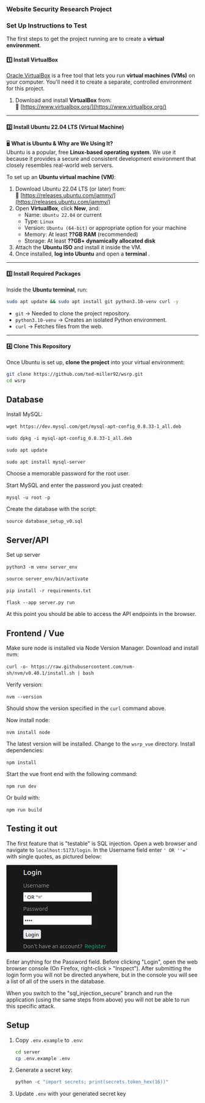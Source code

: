 ### **Website Security Research Project**  

### **Set Up Instructions to Test**
The first steps to get the project running are to create a **virtual environment**.

#### **1️⃣ Install VirtualBox**
[Oracle VirtualBox](https://www.virtualbox.org/) is a free tool that lets you run **virtual machines (VMs)** on your computer. You'll need it to create a separate, controlled environment for this project.

1. Download and install **VirtualBox** from:  
   🔗 [https://www.virtualbox.org/](https://www.virtualbox.org/)

---

#### **2️⃣ Install Ubuntu 22.04 LTS (Virtual Machine)**
🖥 **What is Ubuntu & Why are We Using It?**  
Ubuntu is a popular, free **Linux-based operating system**. We use it because it provides a secure and consistent development environment that closely resembles real-world web servers.

To set up an **Ubuntu virtual machine (VM)**:
1. Download Ubuntu 22.04 LTS (or later) from:  
   🔗 [https://releases.ubuntu.com/jammy/](https://releases.ubuntu.com/jammy/)
2. Open **VirtualBox**, click **New**, and:
   - Name: `Ubuntu 22.04` or current 
   - Type: `Linux`
   - Version: `Ubuntu (64-bit)` or appropriate option for your machine
   - Memory: At least **??GB RAM** (recommended)
   - Storage: At least **??GB+ dynamically allocated disk**
3. Attach the **Ubuntu ISO** and install it inside the VM.
4. Once installed, **log into Ubuntu** and open a **terminal** .

---

#### **3️⃣ Install Required Packages**
Inside the **Ubuntu terminal**, run:
```bash
sudo apt update && sudo apt install git python3.10-venv curl -y
```
- `git` → Needed to clone the project repository.  
- `python3.10-venv` → Creates an isolated Python environment.  
- `curl` → Fetches files from the web.  

---

#### **4️⃣ Clone This Repository**
Once Ubuntu is set up, **clone the project** into your virtual environment:
```bash
git clone https://github.com/ted-miller92/wsrp.git
cd wsrp
```

## Database 

Install MySQL:

`wget https://dev.mysql.com/get/mysql-apt-config_0.8.33-1_all.deb`

`sudo dpkg -i mysql-apt-config_0.8.33-1_all.deb`

`sudo apt update`

`sudo apt install mysql-server`

Choose a memorable password for the root user.

Start MySQL and enter the password you just created:

`mysql -u root -p`

Create the database with the script:

`source database_setup_v0.sql`

## Server/API

Set up server

`python3 -m venv server_env`

`source server_env/bin/activate`

`pip install -r requirements.txt`

`flask --app server.py run`

At this point you should be able to access the API endpoints in the browser. 

## Frontend / Vue

Make sure node is installed via Node Version Manager. Download and install nvm:

`curl -o- https://raw.githubusercontent.com/nvm-sh/nvm/v0.40.1/install.sh | bash`

Verify version:

`nvm --version`

Should show the version specified in the `curl` command above.

Now install node:

`nvm install node`

The latest version will be installed. Change to the `wsrp_vue` directory. Install dependencies:

`npm install`

Start the vue front end with the following command:

`npm run dev`

Or build with:

`npm run build`


## Testing it out

The first feature that is "testable" is SQL injection. Open a web browser and navigate to `localhost:5173/login`. In the Username field enter `' OR ''='` with single quotes, as pictured below:

![sql injection](public/sql_injection_1.png)

Enter anything for the Password field. Before clicking "Login", open the web browser console (On Firefox, right-click > "Inspect"). After submitting the login form you will not be directed anywhere, but in the console you will see a list of all of the users in the database.

When you switch to the "sql_injection_secure" branch and run the application (using the same steps from above) you will not be able to run this specific attack. 

## Setup
1. Copy `.env.example` to `.env`:
   ```bash
   cd server
   cp .env.example .env
   ```
2. Generate a secret key:
   ```python
   python -c "import secrets; print(secrets.token_hex(16))"
   ```
3. Update `.env` with your generated secret key
